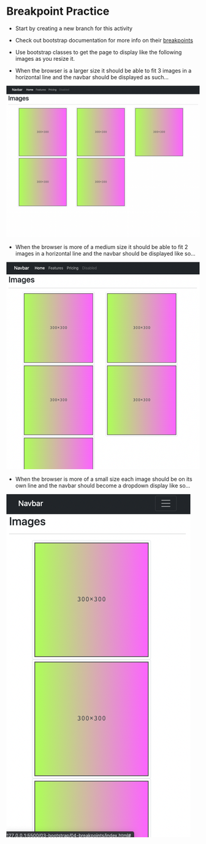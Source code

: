 # Breakpoint Practice

- Start by creating a new branch for this activity

- Check out bootstrap documentation for more info on their [breakpoints](https://getbootstrap.com/docs/5.3/layout/breakpoints/#core-concepts) 


- Use bootstrap classes to get the page to display like the following images as you resize it.

- When the browser is a larger size it should be able to fit 3 images in a horizontal line and the navbar should be displayed as such...

![large](./images/large.png)

- When the browser is more of a medium size it should be able to fit 2 images in a horizontal line and the navbar should be displayed like so...

![medium](./images/medium.png)

- When the browser is more of a small size each image should be on its own line and the navbar should become a dropdown display like so...

![small](./images/small.png)